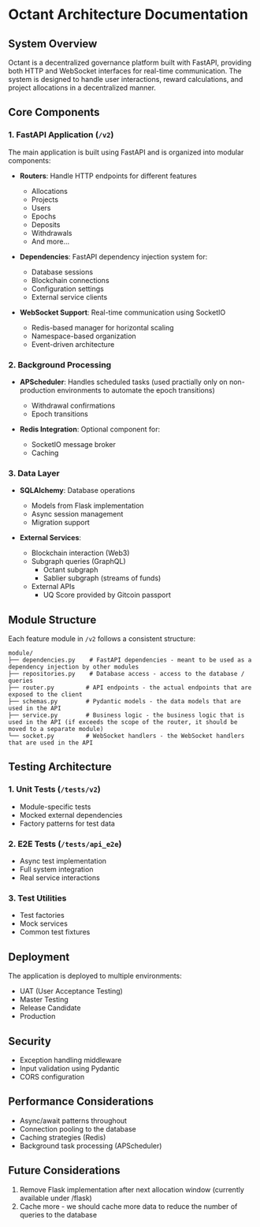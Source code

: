 # Octant Architecture Documentation

## System Overview

Octant is a decentralized governance platform built with FastAPI, providing both HTTP and WebSocket interfaces for real-time communication. The system is designed to handle user interactions, reward calculations, and project allocations in a decentralized manner.

## Core Components

### 1. FastAPI Application (`/v2`)

The main application is built using FastAPI and is organized into modular components:

- **Routers**: Handle HTTP endpoints for different features
  - Allocations
  - Projects
  - Users
  - Epochs
  - Deposits
  - Withdrawals
  - And more...

- **Dependencies**: FastAPI dependency injection system for:
  - Database sessions
  - Blockchain connections
  - Configuration settings
  - External service clients

- **WebSocket Support**: Real-time communication using SocketIO
  - Redis-based manager for horizontal scaling
  - Namespace-based organization
  - Event-driven architecture

### 2. Background Processing

- **APScheduler**: Handles scheduled tasks (used practially only on non-production environments to automate the epoch transitions)
  - Withdrawal confirmations
  - Epoch transitions

- **Redis Integration**: Optional component for:
  - SocketIO message broker
  - Caching

### 3. Data Layer

- **SQLAlchemy**: Database operations
  - Models from Flask implementation
  - Async session management
  - Migration support

- **External Services**:
  - Blockchain interaction (Web3)
  - Subgraph queries (GraphQL)
    - Octant subgraph
    - Sablier subgraph (streams of funds)
  - External APIs
    - UQ Score provided by Gitcoin passport

## Module Structure

Each feature module in `/v2` follows a consistent structure:

```
module/
├── dependencies.py    # FastAPI dependencies - meant to be used as a dependency injection by other modules
├── repositories.py    # Database access - access to the database / queries
├── router.py         # API endpoints - the actual endpoints that are exposed to the client
├── schemas.py        # Pydantic models - the data models that are used in the API
├── service.py        # Business logic - the business logic that is used in the API (if exceeds the scope of the router, it should be moved to a separate module)
└── socket.py         # WebSocket handlers - the WebSocket handlers that are used in the API
```

## Testing Architecture

### 1. Unit Tests (`/tests/v2`)

- Module-specific tests
- Mocked external dependencies
- Factory patterns for test data

### 2. E2E Tests (`/tests/api_e2e`)

- Async test implementation
- Full system integration
- Real service interactions

### 3. Test Utilities

- Test factories
- Mock services
- Common test fixtures

## Deployment

The application is deployed to multiple environments:

- UAT (User Acceptance Testing)
- Master Testing
- Release Candidate
- Production

## Security

- Exception handling middleware
- Input validation using Pydantic
- CORS configuration

## Performance Considerations

- Async/await patterns throughout
- Connection pooling to the database
- Caching strategies (Redis)
- Background task processing (APScheduler)

## Future Considerations

1. Remove Flask implementation after next allocation window (currently available under /flask)
2. Cache more - we should cache more data to reduce the number of queries to the database